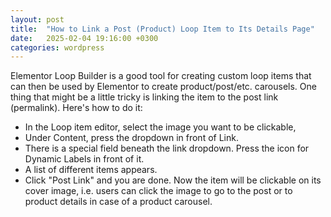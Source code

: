 ```yaml
---
layout: post
title:  "How to Link a Post (Product) Loop Item to Its Details Page"
date:   2025-02-04 19:16:00 +0300
categories: wordpress
---
```


Elementor Loop Builder is a good tool for creating custom loop items that can then be used by Elementor to create product/post/etc. carousels. 
One thing that might be a little tricky is linking the item to the post link (permalink). 
Here's how to do it:  
- In the Loop item editor, select the image you want to be clickable, 
- Under Content, press the dropdown in front of Link.
- There is a special field beneath the link dropdown. Press the icon for Dynamic Labels in front of it. 
- A list of different items appears.
- Click "Post Link" and you are done. 
Now the item will be clickable on its cover image, i.e. users can click the image to go to the post or to product details in case of a product carousel.

